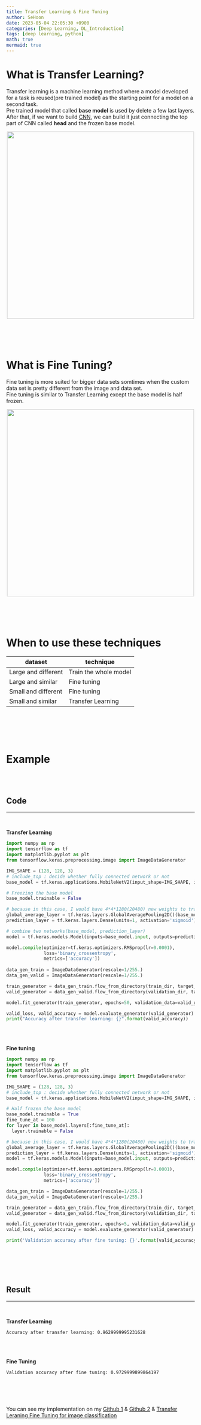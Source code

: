 ```yaml
---
title: Transfer Learning & Fine Tuning
author: SeHoon
date: 2023-05-04 22:05:30 +0900
categories: [Deep Learning, DL_Introduction]
tags: [deep learning, python]
math: true
mermaid: true
---
```


# What is Transfer Learning?
Transfer learning is a machine learning method where a model developed for a task is reused(pre trained model) as the starting point for a model on a second task.<br>
Pre trained model that called **base model** is used by delete a few last layers. After that, if we want to build [CNN](https://csh970605.github.io/posts/CNN/), we can build it just connecting the top part of CNN called **head** and the frozen base model.

<center>
<img src="https://user-images.githubusercontent.com/28240052/236216636-03ed8cea-528a-424b-9e09-a32fb7602c0e.png" width=500>
</center>
<br><br>
<br>
<br>

# What is Fine Tuning?
Fine tuning is more suited for bigger data sets somtimes when the custom data set is pretty different from the image and data set.<br>
Fine tuning is similar to Transfer Learning except the base model is half frozen.

<center>
<img src="https://user-images.githubusercontent.com/28240052/236217603-d13caea3-e0ec-425b-95dd-921b567788d7.png" width=500>
</center>
<br><br>
<br><br>

# When to use these techniques

| dataset | technique |
|---|---|
|Large and different|Train the whole model|
|Large and similar|Fine tuning|
|Small and different|Fine tuning|
|Small and similar|Transfer Learning|

<br><br><br><br>

# Example
<br><br>

## Code
---
<br>

**Transfer Learning**
```py
import numpy as np
import tensorflow as tf
import matplotlib.pyplot as plt
from tensorflow.keras.preprocessing.image import ImageDataGenerator

IMG_SHAPE = (128, 128, 3)
# include_top : decide whether fully connected network or not
base_model = tf.keras.applications.MobileNetV2(input_shape=IMG_SHAPE, include_top=False, weights='imagenet')

# Freezing the base model
base_model.trainable = False

# because in this case, I would have 4*4*1280(20480) new weights to train. So, to reduce input shape I use GlobalAveragePooling
global_average_layer = tf.keras.layers.GlobalAveragePooling2D()(base_model.output)
prediction_layer = tf.keras.layers.Dense(units=1, activation='sigmoid')(global_average_layer)

# combine two networks(base_model, prediction_layer)
model = tf.keras.models.Model(inputs=base_model.input, outputs=prediction_layer)

model.compile(optimizer=tf.keras.optimizers.RMSprop(lr=0.0001), 
              loss='binary_crossentropy', 
              metrics=['accuracy'])
     
data_gen_train = ImageDataGenerator(rescale=1/255.)
data_gen_valid = ImageDataGenerator(rescale=1/255.)

train_generator = data_gen_train.flow_from_directory(train_dir, target_size=(128,128), batch_size=128, class_mode='binary')
valid_generator = data_gen_valid.flow_from_directory(validation_dir, target_size=(128,128), batch_size=128, class_mode='binary')

model.fit_generator(train_generator, epochs=50, validation_data=valid_generator)

valid_loss, valid_accuracy = model.evaluate_generator(valid_generator)
print("Accuracy after transfer learning: {}".format(valid_accuracy))
```
<br><br>

**Fine tuning**
```py
import numpy as np
import tensorflow as tf
import matplotlib.pyplot as plt
from tensorflow.keras.preprocessing.image import ImageDataGenerator

IMG_SHAPE = (128, 128, 3)
# include_top : decide whether fully connected network or not
base_model = tf.keras.applications.MobileNetV2(input_shape=IMG_SHAPE, include_top=False, weights='imagenet')

# Half frozen the base model
base_model.trainable = True
fine_tune_at = 100
for layer in base_model.layers[:fine_tune_at]:
  layer.trainable = False

# because in this case, I would have 4*4*1280(20480) new weights to train. So, to reduce input shape I use GlobalAveragePooling
global_average_layer = tf.keras.layers.GlobalAveragePooling2D()(base_model.output)
prediction_layer = tf.keras.layers.Dense(units=1, activation='sigmoid')(global_average_layer)
model = tf.keras.models.Model(inputs=base_model.input, outputs=prediction_layer)

model.compile(optimizer=tf.keras.optimizers.RMSprop(lr=0.0001),
              loss='binary_crossentropy',
              metrics=['accuracy'])

data_gen_train = ImageDataGenerator(rescale=1/255.)
data_gen_valid = ImageDataGenerator(rescale=1/255.)

train_generator = data_gen_train.flow_from_directory(train_dir, target_size=(128,128), batch_size=128, class_mode='binary')
valid_generator = data_gen_valid.flow_from_directory(validation_dir, target_size=(128,128), batch_size=128, class_mode='binary')

model.fit_generator(train_generator, epochs=5, validation_data=valid_generator)
valid_loss, valid_accuracy = model.evaluate_generator(valid_generator)

print('Validation accuracy after fine tuning: {}'.format(valid_accuracy))
```

<br><br><br><br>

## Result
---
<br>

**Transfer Learning**
```
Accuracy after transfer learning: 0.9629999995231628
```
<br><br>

**Fine Tuning**
```
Validation accuracy after fine tuning: 0.9729999899864197
```

<br><br><br><br>
You can see my implementation on my [Github 1](https://github.com/csh970605/Complete-Guide-on-TensorFlow-2.0/tree/main/Section%206) & [Github 2](https://github.com/csh970605/TensorFlow-2.0-Advanced/tree/main/Section%202) & [Transfer Leraning  Fine Tuning for image classification](https://github.com/csh970605/Computer-Vision-Masterclass/tree/main/Section%206)